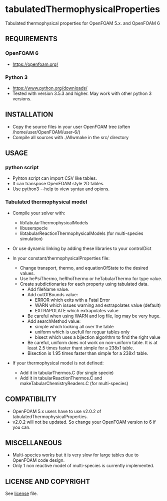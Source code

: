 # tabulatedThermophysicalProperties
Tabulated thermophysical properties for OpenFOAM 5.x. and OpenFOAM 6

## REQUIREMENTS

### OpenFOAM 6
* https://openfoam.org/

### Python 3
* https://www.python.org/downloads/
* Tested with version 3.5.3 and higher.
  May work with other python 3 versions.
  
## INSTALLATION

* Copy the source files in your user OpenFOAM tree (often /home/user/OpenFOAM/user-6/)
* Compile all sources with ./Allwmake in the src/ directory


## USAGE

### python script

* Pyhton script can import CSV like tables.
* It can transpose OpenFOAM style 2D tables.
* Use python3 --help to view syntax and opions.

### Tabulated thermophysical model

* Compile your solver with:
  * libTabularThermophysicalModels
  * libuserspecie
  * libtabularReactionThermophysicalModels (for multi-species simulation)

* Or use dynamic linking by adding these libraries to your controlDict

* In your constant/thermophysicalProperties file:
  * Change transport, thermo, and equationOfState to the desired values.
  * Use hePsiThermo, heRhoThermo or heTabularThermo for type value.
  * Create subdictionaries for each property using tabulated data.
    * Add fileName value.
    * Add outOfBounds value:
      * ERROR which exits with a Fatal Error
      * WARN which issues warning and extrapolates value (default)
      * EXTRAPOLATE which extrapolates value
    * Be careful when using WARN and log file, log may be very huge.
    * Add searchMethod value:
      * simple which looking all over the table
      *	uniform which is usefull for reguar tables only
      * bisect which uses a bijection algorithm to find the right value
    * Be careful, uniform does not work on non-uniform table. It is at least 2.5 times faster thant simple for a 238x1 table.
    * Bisection is 1.95 times faster than simple for a 238x1 table.

* If your thermophysical model is not defined:
  * Add it in tabularThermos.C (for single specie)
  * Add it in tabularReactionThermos.C and makeTabularChemistryReaders.C (for multi-species)

## COMPATIBILITY

* OpenFOAM 5.x users have to use v2.0.2 of tabulatedThermophysicalProperties.
* v2.0.2 will not be updated. So change your OpenFOAM version to 6 if you can.

## MISCELLANEOUS

* Multi-species works but it is very slow for large tables due to OpenFOAM code design.
* Only 1 non reactive model of multi-species is currently implemented.

## LICENSE AND COPYRIGHT

See [license](LICENSE) file.

